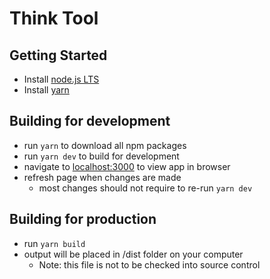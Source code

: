 # Think Tool
## Getting Started
- Install [node.js LTS](https://nodejs.org)
- Install [yarn](https://classic.yarnpkg.com/en/docs/install)

## Building for development
- run `yarn` to download all npm packages
- run `yarn dev` to build for development
- navigate to [localhost:3000](http://localhost:3000) to view app in browser
- refresh page when changes are made
	- most changes should not require to re-run `yarn dev`

## Building for production
- run `yarn build`
- output will be placed in /dist folder on your computer
	- Note: this file is not to be checked into source control